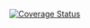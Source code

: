 [![Coverage Status](https://coveralls.io/repos/github/RWEMAREMY/RWEMAREMY-MY-brand-Back-End/badge.svg?branch=main)](https://coveralls.io/github/RWEMAREMY/RWEMAREMY-MY-brand-Back-End?branch=main)

